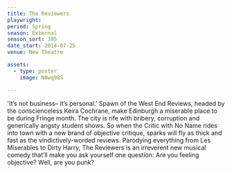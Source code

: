 ```yaml
---
title: The Reviewers
playwright:
period: Spring
season: External
season_sort: 395
date_start: 2014-07-25
venue: New Theatre

assets:
  - type: poster
    image: N8wq98S

---
```


'It’s not business– it’s personal.' Spawn of the West End Reviews, headed by the conscienceless Keira Cochrane, make Edinburgh a miserable place to be during Fringe month. The city is rife with bribery, corruption and generically angsty student shows. So when the Critic with No Name rides into town with a new brand of objective critique, sparks will fly as thick and fast as the vindictively-worded reviews. Parodying everything from Les Miserables to Dirty Harry, The Reviewers is an irreverent new musical comedy that’ll make you ask yourself one question: Are you feeling objective? Well, are you punk?
